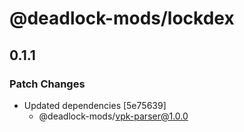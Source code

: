 # @deadlock-mods/lockdex

## 0.1.1

### Patch Changes

- Updated dependencies [5e75639]
  - @deadlock-mods/vpk-parser@1.0.0
